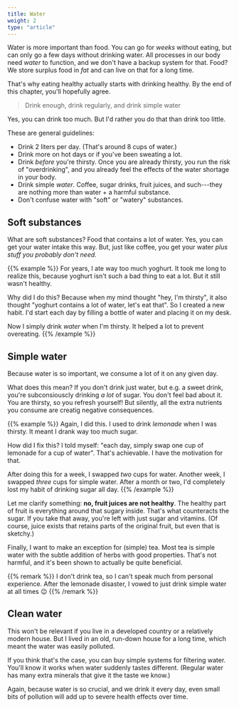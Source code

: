```yaml
---
title: Water
weight: 2
type: "article"
---
```


Water is more important than food. You can go for _weeks_ without eating, but can only go a few days without drinking water. All processes in our body need _water_ to function, and we don't have a backup system for that. Food? We store surplus food in _fat_ and can live on that for a long time.

That's why eating healthy actually starts with drinking healthy. By the end of this chapter, you'll hopefully agree.

> Drink enough, drink regularly, and drink simple water

Yes, you can drink too much. But I'd rather you do that than drink too little.

These are general guidelines:

* Drink 2 liters per day. (That's around 8 cups of water.)
* Drink more on hot days or if you've been sweating a lot.
* Drink _before_ you're thirsty. Once you are already thirsty, you run the risk of "overdrinking", and you already feel the effects of the water shortage in your body.
* Drink simple _water_. Coffee, sugar drinks, fruit juices, and such---they are nothing more than water + a harmful substance.
* Don't confuse water with "soft" or "watery" substances.

## Soft substances

What are soft substances? Food that contains a lot of water. Yes, you can get your water intake this way. But, just like coffee, you get your water _plus stuff you probably don't need_.

{{% example %}}
For years, I ate way too much yoghurt. It took me long to realize this, because yoghurt isn't such a bad thing to eat a lot. But it still wasn't healthy.

Why did I do this? Because when my mind thought "hey, I'm thirsty", it also thought "yoghurt contains a lot of water, let's eat that". So I created a new habit. I'd start each day by filling a bottle of water and placing it on my desk.

Now I simply drink _water_ when I'm thirsty. It helped a lot to prevent overeating.
{{% /example %}}

## Simple water

Because water is so important, we consume a lot of it on any given day. 

What does this mean? If you don't drink just water, but e.g. a sweet drink, you're subconsiouscly drinking _a lot_ of sugar. You don't feel bad about it. You are thirsty, so you refresh yourself! But silently, all the extra nutrients you consume are creatig negative consequences.

{{% example %}}
Again, I did this. I used to drink _lemonade_ when I was thirsty. It meant I drank way too much sugar.

How did I fix this? I told myself: "each day, simply swap one cup of lemonade for a cup of water". That's achievable. I have the motivation for that.

After doing this for a week, I swapped _two_ cups for water. Another week, I swapped _three_ cups for simple water. After a month or two, I'd completely lost my habit of drinking sugar all day.
{{% /example %}}

Let me clarify something: **no, fruit juices are not healthy**. The healthy part of fruit is everything around that sugary inside. That's what counteracts the sugar. If you take that away, you're left with just sugar and vitamins. (Of course, juice exists that retains parts of the original fruit, but even that is sketchy.)

Finally, I want to make an exception for (simple) tea. Most tea is simple water with the subtle addition of herbs with good properties. That's not harmful, and it's been shown to actually be quite beneficial.

{{% remark %}}
I don't drink tea, so I can't speak much from personal experience. After the lemonade disaster, I vowed to just drink simple water at all times 😉
{{% /remark %}}

## Clean water

This won't be relevant if you live in a developed country or a relatively modern house. But I lived in an old, run-down house for a long time, which meant the water was easily polluted.

If you think that's the case, you can buy simple systems for filtering water. You'll know it works when water suddenly tastes different. (Regular water has many extra minerals that give it the taste we know.)

Again, because water is so crucial, and we drink it every day, even small bits of pollution will add up to severe health effects over time.